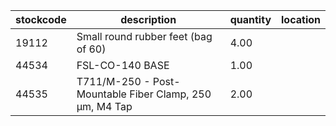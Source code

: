 |stockcode|description|quantity|location|
|---------|-----------|--------|--------|
|19112|Small round rubber feet (bag of 60)|4.00||
|44534|FSL-CO-140 BASE|1.00||
|44535|T711/M-250 - Post-Mountable Fiber Clamp, 250 µm, M4 Tap|2.00||
